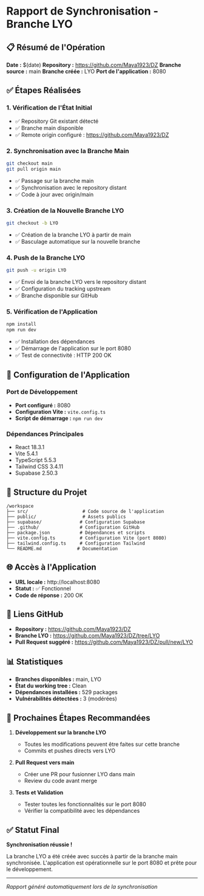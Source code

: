 # Rapport de Synchronisation - Branche LYO

## 📋 Résumé de l'Opération

**Date :** $(date)
**Repository :** https://github.com/Maya1923/DZ
**Branche source :** main
**Branche créée :** LYO
**Port de l'application :** 8080

## ✅ Étapes Réalisées

### 1. Vérification de l'État Initial
- ✅ Repository Git existant détecté
- ✅ Branche main disponible
- ✅ Remote origin configuré : https://github.com/Maya1923/DZ

### 2. Synchronisation avec la Branche Main
```bash
git checkout main
git pull origin main
```
- ✅ Passage sur la branche main
- ✅ Synchronisation avec le repository distant
- ✅ Code à jour avec origin/main

### 3. Création de la Nouvelle Branche LYO
```bash
git checkout -b LYO
```
- ✅ Création de la branche LYO à partir de main
- ✅ Basculage automatique sur la nouvelle branche

### 4. Push de la Branche LYO
```bash
git push -u origin LYO
```
- ✅ Envoi de la branche LYO vers le repository distant
- ✅ Configuration du tracking upstream
- ✅ Branche disponible sur GitHub

### 5. Vérification de l'Application
```bash
npm install
npm run dev
```
- ✅ Installation des dépendances
- ✅ Démarrage de l'application sur le port 8080
- ✅ Test de connectivité : HTTP 200 OK

## 🔧 Configuration de l'Application

### Port de Développement
- **Port configuré :** 8080
- **Configuration Vite :** `vite.config.ts`
- **Script de démarrage :** `npm run dev`

### Dépendances Principales
- React 18.3.1
- Vite 5.4.1
- TypeScript 5.5.3
- Tailwind CSS 3.4.11
- Supabase 2.50.3

## 📁 Structure du Projet

```
/workspace
├── src/                    # Code source de l'application
├── public/                 # Assets publics
├── supabase/              # Configuration Supabase
├── .github/               # Configuration GitHub
├── package.json           # Dépendances et scripts
├── vite.config.ts         # Configuration Vite (port 8080)
├── tailwind.config.ts     # Configuration Tailwind
└── README.md             # Documentation
```

## 🌐 Accès à l'Application

- **URL locale :** http://localhost:8080
- **Statut :** ✅ Fonctionnel
- **Code de réponse :** 200 OK

## 🔗 Liens GitHub

- **Repository :** https://github.com/Maya1923/DZ
- **Branche LYO :** https://github.com/Maya1923/DZ/tree/LYO
- **Pull Request suggéré :** https://github.com/Maya1923/DZ/pull/new/LYO

## 📊 Statistiques

- **Branches disponibles :** main, LYO
- **État du working tree :** Clean
- **Dépendances installées :** 529 packages
- **Vulnérabilités détectées :** 3 (modérées)

## 🎯 Prochaines Étapes Recommandées

1. **Développement sur la branche LYO**
   - Toutes les modifications peuvent être faites sur cette branche
   - Commits et pushes directs vers LYO

2. **Pull Request vers main**
   - Créer une PR pour fusionner LYO dans main
   - Review du code avant merge

3. **Tests et Validation**
   - Tester toutes les fonctionnalités sur le port 8080
   - Vérifier la compatibilité avec les dépendances

## ✅ Statut Final

**Synchronisation réussie !** 

La branche LYO a été créée avec succès à partir de la branche main synchronisée. L'application est opérationnelle sur le port 8080 et prête pour le développement.

---
*Rapport généré automatiquement lors de la synchronisation*